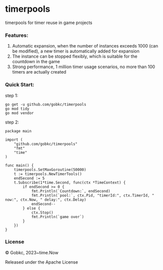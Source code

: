 # timerpools
timerpools for timer reuse in game projects

### Features:

1. Automatic expansion, when the number of instances exceeds 1000 (can be modified), a new timer is automatically added for expansion
2. The instance can be stopped flexibly, which is suitable for the countdown in the game
3. Strong performance, 1 million timer usage scenarios, no more than 100 timers are actually created

### Quick Start:

step 1:

````
go get -u github.com/gobkc/timerpools
go mod tidy
go mod vendor
````

step 2:

````
package main

import (
	"github.com/gobkc/timerpools"
	"fmt"
	"time"
)

func main() {
	timerpools.SetMaxGoroutine(50000)
	t := timerpools.NewTimerTools()
    endSecond := 5
	t.Subscribe(1*time.Second, func(ctx *TimeContext) {
        if endSecond >= 0 {
            fmt.Println(`Countdown:`, endSecond)
            fmt.Println(`pool:`, ctx.Pid, "timerId:", ctx.TimerId, " now:", ctx.Now, " delay:", ctx.Delay)
            endSecond--
        } else {
            ctx.Stop()
            fmt.Println(`game over`)
        }
	})
}
````


### License
© Gobkc, 2023~time.Now

Released under the Apache License